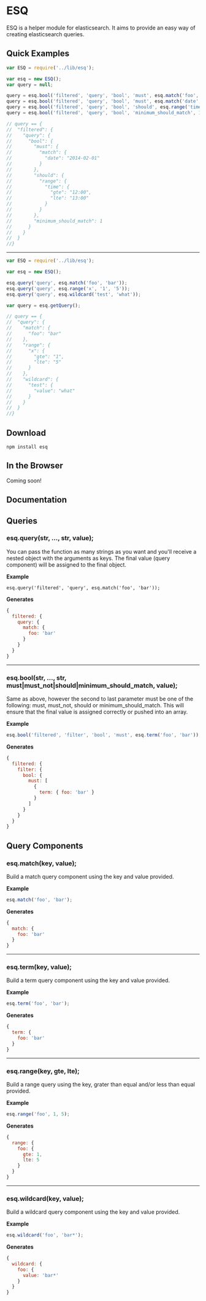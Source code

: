 # ESQ

ESQ is a helper module for elasticsearch. It aims to provide an easy way of creating elasticsearch queries.

## Quick Examples

```javascript
var ESQ = require('../lib/esq');

var esq = new ESQ();
var query = null;

query = esq.bool('filtered', 'query', 'bool', 'must', esq.match('foo', 'bar'));
query = esq.bool('filtered', 'query', 'bool', 'must', esq.match('date', '2014-02-01'));
query = esq.bool('filtered', 'query', 'bool', 'should', esq.range('time', '12:00', '13:00'));
query = esq.bool('filtered', 'query', 'bool', 'minimum_should_match', 1);

// query == {
//  "filtered": {
//    "query": {
//      "bool": {
//        "must": {
//          "match": {
//            "date": "2014-02-01"
//          }
//        },
//        "should": {
//          "range": {
//            "time": {
//              "gte": "12:00",
//              "lte": "13:00"
//            }
//          }
//        },
//        "minimum_should_match": 1
//      }
//    }
//  }
//}
```
---
```javascript
var ESQ = require('../lib/esq');

var esq = new ESQ();

esq.query('query', esq.match('foo', 'bar'));
esq.query('query', esq.range('x', '1', '5'));
esq.query('query', esq.wildcard('test', 'what'));

var query = esq.getQuery();

// query == {
//  "query": {
//    "match": {
//      "foo": "bar"
//    },
//    "range": {
//      "x": {
//        "gte": "1",
//        "lte": "5"
//      }
//    },
//    "wildcard": {
//      "test": {
//        "value": "what"
//      }
//    }
//  }
//}
```

## Download

```
npm install esq
```

## In the Browser

Coming soon!

## Documentation


## Queries

### esq.query(str, ..., str, value);
You can pass the function as many strings as you want and you'll receive a nested object with the arguments as keys. The final value (query component) will be assigned to the final object.

__Example__
```
esq.query('filtered', 'query', esq.match('foo', 'bar'));
```

__Generates__
```javascript
{
  filtered: {
    query: {
      match: {
        foo: 'bar'
      }
    }
  }
}
```

---
### esq.bool(str, ..., str, must|must_not|should|minimum_should_match, value);
Same as above, however the second to last parameter must be one of the following: must, must_not, should or minimum_should_match. This will ensure that the final value is assigned correctly or pushed into an array.

__Example__
```javascript
esq.bool('filtered', 'filter', 'bool', 'must', esq.term('foo', 'bar'));
```

__Generates__
```javascript
{
  filtered: {
    filter: {
      bool: {
        must: [
          {
            term: { foo: 'bar' }
          }
        ]
      }
    }
  }
}
```

## Query Components

### esq.match(key, value);
Build a match query component using the key and value provided.

__Example__
```javascript
esq.match('foo', 'bar');
```

__Generates__
```javascript
{
  match: {
    foo: 'bar'
  }
}
```

---
### esq.term(key, value);
Build a term query component using the key and value provided.

__Example__
```javascript
esq.term('foo', 'bar');
```

__Generates__
```javascript
{
  term: {
    foo: 'bar'
  }
}
```

---
### esq.range(key, gte, lte);
Build a range query using the key, grater than equal and/or less than equal provided.

__Example__
```javascript
esq.range('foo', 1, 5);
```

__Generates__
```javascript
{
  range: {
    foo: {
      gte: 1,
      lte: 5
    }
  }
}
```

---
### esq.wildcard(key, value);
Build a wildcard query component using the key and value provided.

__Example__
```javascript
esq.wildcard('foo', 'bar*');
```

__Generates__
```javascript
{
  wildcard: {
    foo: {
      value: 'bar*'
    }
  }
}
```
